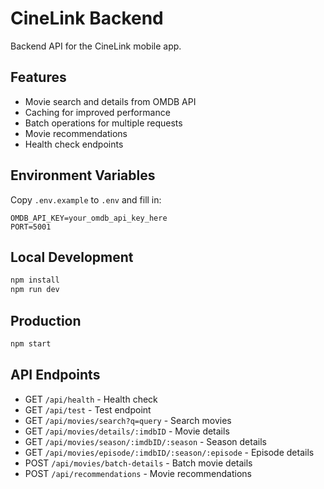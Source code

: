 # CineLink Backend

Backend API for the CineLink mobile app.

## Features

- Movie search and details from OMDB API
- Caching for improved performance
- Batch operations for multiple requests
- Movie recommendations
- Health check endpoints

## Environment Variables

Copy `.env.example` to `.env` and fill in:

```
OMDB_API_KEY=your_omdb_api_key_here
PORT=5001
```

## Local Development

```bash
npm install
npm run dev
```

## Production

```bash
npm start
```

## API Endpoints

- GET `/api/health` - Health check
- GET `/api/test` - Test endpoint
- GET `/api/movies/search?q=query` - Search movies
- GET `/api/movies/details/:imdbID` - Movie details
- GET `/api/movies/season/:imdbID/:season` - Season details
- GET `/api/movies/episode/:imdbID/:season/:episode` - Episode details
- POST `/api/movies/batch-details` - Batch movie details
- POST `/api/recommendations` - Movie recommendations
